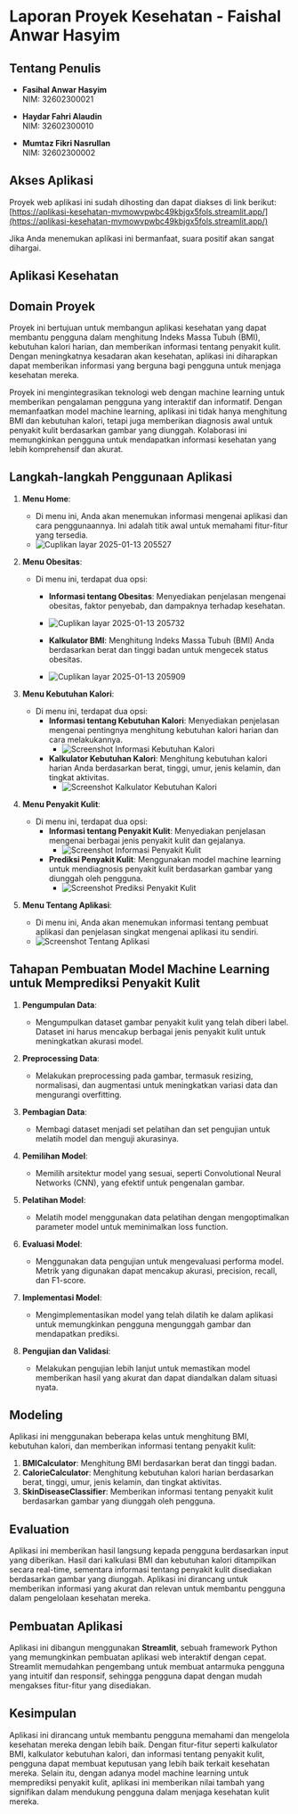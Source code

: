 # Laporan Proyek Kesehatan - Faishal Anwar Hasyim

## Tentang Penulis
- **Fasihal Anwar Hasyim**  
  NIM: 32602300021

- **Haydar Fahri Alaudin**  
  NIM: 32602300010

- **Mumtaz Fikri Nasrullan**  
  NIM: 32602300002

## Akses Aplikasi
Proyek web aplikasi ini sudah dihosting dan dapat diakses di link berikut:  
[https://aplikasi-kesehatan-mvmowvpwbc49kbjgx5fols.streamlit.app/](https://aplikasi-kesehatan-mvmowvpwbc49kbjgx5fols.streamlit.app/)

Jika Anda menemukan aplikasi ini bermanfaat, suara positif akan sangat dihargai.

## Aplikasi Kesehatan

## Domain Proyek
Proyek ini bertujuan untuk membangun aplikasi kesehatan yang dapat membantu pengguna dalam menghitung Indeks Massa Tubuh (BMI), kebutuhan kalori harian, dan memberikan informasi tentang penyakit kulit. Dengan meningkatnya kesadaran akan kesehatan, aplikasi ini diharapkan dapat memberikan informasi yang berguna bagi pengguna untuk menjaga kesehatan mereka.

Proyek ini mengintegrasikan teknologi web dengan machine learning untuk memberikan pengalaman pengguna yang interaktif dan informatif. Dengan memanfaatkan model machine learning, aplikasi ini tidak hanya menghitung BMI dan kebutuhan kalori, tetapi juga memberikan diagnosis awal untuk penyakit kulit berdasarkan gambar yang diunggah. Kolaborasi ini memungkinkan pengguna untuk mendapatkan informasi kesehatan yang lebih komprehensif dan akurat.

## Langkah-langkah Penggunaan Aplikasi

1. **Menu Home**:
   - Di menu ini, Anda akan menemukan informasi mengenai aplikasi dan cara penggunaannya. Ini adalah titik awal untuk memahami fitur-fitur yang tersedia.
   - ![Cuplikan layar 2025-01-13 205527](https://github.com/user-attachments/assets/032fb36e-df65-4a19-97f2-604a43128b14)


2. **Menu Obesitas**:
   - Di menu ini, terdapat dua opsi:
     - **Informasi tentang Obesitas**: Menyediakan penjelasan mengenai obesitas, faktor penyebab, dan dampaknya terhadap kesehatan.
     - ![Cuplikan layar 2025-01-13 205732](https://github.com/user-attachments/assets/96ac94ae-5d71-4c5f-831a-7e6fab4a3195)


     - **Kalkulator BMI**: Menghitung Indeks Massa Tubuh (BMI) Anda berdasarkan berat dan tinggi badan untuk mengecek status obesitas.
     - ![Cuplikan layar 2025-01-13 205909](https://github.com/user-attachments/assets/3c411611-e5f7-476e-8949-a306ef693bc2)


3. **Menu Kebutuhan Kalori**:
   - Di menu ini, terdapat dua opsi:
     - **Informasi tentang Kebutuhan Kalori**: Menyediakan penjelasan mengenai pentingnya menghitung kebutuhan kalori harian dan cara melakukannya.
       - ![Screenshot Informasi Kebutuhan Kalori](link_to_screenshot_calorie_info)
     - **Kalkulator Kebutuhan Kalori**: Menghitung kebutuhan kalori harian Anda berdasarkan berat, tinggi, umur, jenis kelamin, dan tingkat aktivitas.
       - ![Screenshot Kalkulator Kebutuhan Kalori](link_to_screenshot_calorie_calculator)

4. **Menu Penyakit Kulit**:
   - Di menu ini, terdapat dua opsi:
     - **Informasi tentang Penyakit Kulit**: Menyediakan penjelasan mengenai berbagai jenis penyakit kulit dan gejalanya.
       - ![Screenshot Informasi Penyakit Kulit](link_to_screenshot_skin_disease_info)
     - **Prediksi Penyakit Kulit**: Menggunakan model machine learning untuk mendiagnosis penyakit kulit berdasarkan gambar yang diunggah oleh pengguna.
       - ![Screenshot Prediksi Penyakit Kulit](link_to_screenshot_skin_disease_prediction)

5. **Menu Tentang Aplikasi**:
   - Di menu ini, Anda akan menemukan informasi tentang pembuat aplikasi dan penjelasan singkat mengenai aplikasi itu sendiri.
   - ![Screenshot Tentang Aplikasi](link_to_screenshot_about_app)

## Tahapan Pembuatan Model Machine Learning untuk Memprediksi Penyakit Kulit

1. **Pengumpulan Data**:
   - Mengumpulkan dataset gambar penyakit kulit yang telah diberi label. Dataset ini harus mencakup berbagai jenis penyakit kulit untuk meningkatkan akurasi model.

2. **Preprocessing Data**:
   - Melakukan preprocessing pada gambar, termasuk resizing, normalisasi, dan augmentasi untuk meningkatkan variasi data dan mengurangi overfitting.

3. **Pembagian Data**:
   - Membagi dataset menjadi set pelatihan dan set pengujian untuk melatih model dan menguji akurasinya.

4. **Pemilihan Model**:
   - Memilih arsitektur model yang sesuai, seperti Convolutional Neural Networks (CNN), yang efektif untuk pengenalan gambar.

5. **Pelatihan Model**:
   - Melatih model menggunakan data pelatihan dengan mengoptimalkan parameter model untuk meminimalkan loss function.

6. **Evaluasi Model**:
   - Menggunakan data pengujian untuk mengevaluasi performa model. Metrik yang digunakan dapat mencakup akurasi, precision, recall, dan F1-score.

7. **Implementasi Model**:
   - Mengimplementasikan model yang telah dilatih ke dalam aplikasi untuk memungkinkan pengguna mengunggah gambar dan mendapatkan prediksi.

8. **Pengujian dan Validasi**:
   - Melakukan pengujian lebih lanjut untuk memastikan model memberikan hasil yang akurat dan dapat diandalkan dalam situasi nyata.

## Modeling
Aplikasi ini menggunakan beberapa kelas untuk menghitung BMI, kebutuhan kalori, dan memberikan informasi tentang penyakit kulit:

1. **BMICalculator**: Menghitung BMI berdasarkan berat dan tinggi badan.
2. **CalorieCalculator**: Menghitung kebutuhan kalori harian berdasarkan berat, tinggi, umur, jenis kelamin, dan tingkat aktivitas.
3. **SkinDiseaseClassifier**: Memberikan informasi tentang penyakit kulit berdasarkan gambar yang diunggah oleh pengguna.

## Evaluation
Aplikasi ini memberikan hasil langsung kepada pengguna berdasarkan input yang diberikan. Hasil dari kalkulasi BMI dan kebutuhan kalori ditampilkan secara real-time, sementara informasi tentang penyakit kulit disediakan berdasarkan gambar yang diunggah. Aplikasi ini dirancang untuk memberikan informasi yang akurat dan relevan untuk membantu pengguna dalam pengelolaan kesehatan mereka.

## Pembuatan Aplikasi
Aplikasi ini dibangun menggunakan **Streamlit**, sebuah framework Python yang memungkinkan pembuatan aplikasi web interaktif dengan cepat. Streamlit memudahkan pengembang untuk membuat antarmuka pengguna yang intuitif dan responsif, sehingga pengguna dapat dengan mudah mengakses fitur-fitur yang disediakan.

## Kesimpulan
Aplikasi ini dirancang untuk membantu pengguna memahami dan mengelola kesehatan mereka dengan lebih baik. Dengan fitur-fitur seperti kalkulator BMI, kalkulator kebutuhan kalori, dan informasi tentang penyakit kulit, pengguna dapat membuat keputusan yang lebih baik terkait kesehatan mereka. Selain itu, dengan adanya model machine learning untuk memprediksi penyakit kulit, aplikasi ini memberikan nilai tambah yang signifikan dalam mendukung pengguna dalam menjaga kesehatan kulit mereka.
